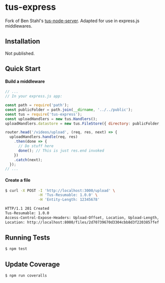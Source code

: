# tus-express

Fork of Ben Stahl's [tus-node-server](https://github.com/tus/tus-node-server). Adapted for use in express.js middlewares.

## Installation

Not published.

## Quick Start

#### Build a middleware
```javascript
// ...
// In your express.js app:

const path = require('path');
const publicFolder = path.join(__dirname, '../../public');
const tus = require('tus-express');
const uploadHandlers = new tus.Handlers();
uploadHandlers.datastore = new tus.FileStore({ directory: publicFolder, path: 'tmp' });

router.head('/videos/upload', (req, res, next) => {
  uploadHandlers.handle(req, res)
    .then(done => {
      // Do stuff here
      done(); // This is just res.end invoked
    })
    .catch(next);
  });
// ...
```

#### Create a file
```bash
$ curl -X POST -I 'http://localhost:3000/upload' \
               -H 'Tus-Resumable: 1.0.0' \
               -H 'Entity-Length: 12345678'

HTTP/1.1 201 Created
Tus-Resumable: 1.0.0
Access-Control-Expose-Headers: Upload-Offset, Location, Upload-Length, Tus-Version, Tus-Resumable, Tus-Max-Size, Tus-Extension, Upload-Metadata
Location: http://localhost:8000/files/2d70739670d3304cbb8d3f2203857fef
```

## Running Tests
```bash
$ npm test
```

## Update Coverage
```bash
$ npm run coveralls
```
